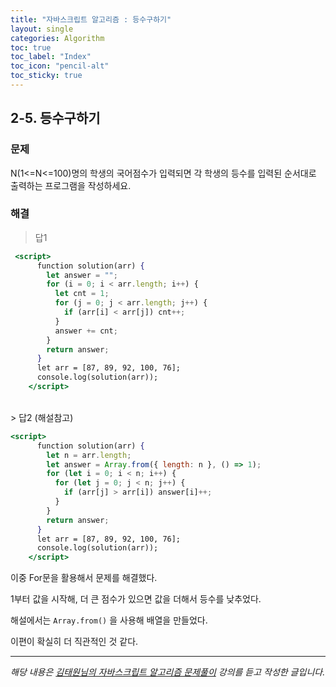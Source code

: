 ```yaml
---
title: "자바스크립트 알고리즘 : 등수구하기"
layout: single
categories: Algorithm
toc: true
toc_label: "Index"
toc_icon: "pencil-alt"
toc_sticky: true
---
```


## 2-5. 등수구하기

### 문제

N(1<=N<=100)명의 학생의 국어점수가 입력되면 각 학생의 등수를 입력된 순서대로 출력하는
프로그램을 작성하세요.

### 해결

> 답1

```jsx
 <script>
      function solution(arr) {
        let answer = "";
        for (i = 0; i < arr.length; i++) {
          let cnt = 1;
          for (j = 0; j < arr.length; j++) {
            if (arr[i] < arr[j]) cnt++;
          }
          answer += cnt;
        }
        return answer;
      }
      let arr = [87, 89, 92, 100, 76];
      console.log(solution(arr));
    </script>
```

<br>
> 답2 (해설참고)

```jsx
<script>
      function solution(arr) {
        let n = arr.length;
        let answer = Array.from({ length: n }, () => 1);
        for (let i = 0; i < n; i++) {
          for (let j = 0; j < n; j++) {
            if (arr[j] > arr[i]) answer[i]++;
          }
        }
        return answer;
      }
      let arr = [87, 89, 92, 100, 76];
      console.log(solution(arr));
    </script>
```

이중 For문을 활용해서 문제를 해결했다.

1부터 값을 시작해, 더 큰 점수가 있으면 값을 더해서 등수를 낮추었다.

해설에서는 `Array.from()` 을 사용해 배열을 만들었다.

이편이 확실히 더 직관적인 것 같다.

---

_해당 내용은 [김태원님의 자바스크립트 알고리즘 문제풀이](https://www.inflearn.com/course/%EC%9E%90%EB%B0%94%EC%8A%A4%ED%81%AC%EB%A6%BD%ED%8A%B8-%EC%95%8C%EA%B3%A0%EB%A6%AC%EC%A6%98-%EB%AC%B8%EC%A0%9C%ED%92%80%EC%9D%B4/dashboard) 강의를 듣고 작성한 글입니다._
